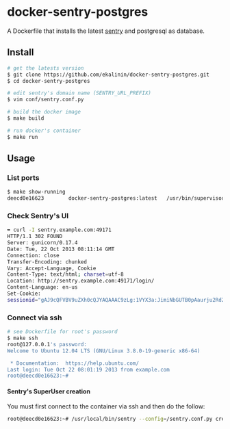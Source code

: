 docker-sentry-postgres
======================

A Dockerfile that installs the latest
[sentry](https://github.com/getsentry/sentry) and postgresql as database.

Install
-------

````bash
# get the latests version
$ git clone https://github.com/ekalinin/docker-sentry-postgres.git
$ cd docker-sentry-postgres

# edit sentry's domain name (SENTRY_URL_PREFIX)
$ vim conf/sentry.conf.py

# build the docker image
$ make build

# run docker's container
$ make run
````

Usage
-----

### List ports

````bash
$ make show-running 
deecd0e16623        docker-sentry-postgres:latest   /usr/bin/supervisord   19 minutes ago      Up 19 minutes       49170->22, 49171->9000
````

### Check Sentry's UI

````bash
➥ curl -I sentry.example.com:49171
HTTP/1.1 302 FOUND
Server: gunicorn/0.17.4
Date: Tue, 22 Oct 2013 08:11:14 GMT
Connection: close
Transfer-Encoding: chunked
Vary: Accept-Language, Cookie
Content-Type: text/html; charset=utf-8
Location: http://sentry.example.com:49171/login/
Content-Language: en-us
Set-Cookie:
sessionid="gAJ9cQFVBV9uZXh0cQJYAQAAAC9zLg:1VYX3a:JimiNbGUTB0pAaurju2Rd2CfEio"; expires=Tue, 05-Nov-2013 08:11:14 GMT; httponly; Max-Age=1209600; Path=/
````

### Connect via ssh

````bash
# see Dockerfile for root's password
$ make ssh 
root@127.0.0.1's password: 
Welcome to Ubuntu 12.04 LTS (GNU/Linux 3.8.0-19-generic x86-64)

 * Documentation:  https://help.ubuntu.com/
Last login: Tue Oct 22 08:01:19 2013 from example.com
root@deecd0e16623:~# 
````

#### Sentry's SuperUser creation

You must first connect to the container via ssh and then do the follow:

````bash
root@deecd0e16623:~# /usr/local/bin/sentry --config=/sentry.conf.py createsuperuser
````
